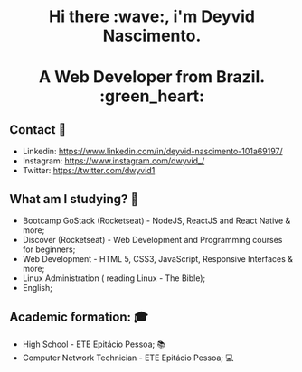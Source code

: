 <h1 align="center">Hi there :wave:, i'm Deyvid Nascimento.</h1>
<h1 align="center">A Web Developer from Brazil. :green_heart:</h1>

## Contact :e-mail:
* Linkedin: https://www.linkedin.com/in/deyvid-nascimento-101a69197/
* Instagram: https://www.instagram.com/dwyvid_/
* Twitter: https://twitter.com/dwyvid1

## What am I studying? :rocket:
* Bootcamp GoStack (Rocketseat) - NodeJS, ReactJS and React Native & more;
* Discover (Rocketseat) - Web Development and Programming courses for beginners;
* Web Development - HTML 5, CSS3, JavaScript, Responsive Interfaces & more;
* Linux Administration ( reading Linux - The Bible);
* English;

## Academic formation: :mortar_board:
* High School - ETE Epitácio Pessoa; :books:
* Computer Network Technician - ETE Epitácio Pessoa; :computer:
